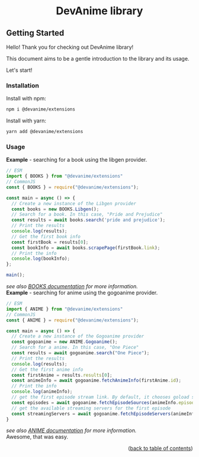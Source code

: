 <h1 align="center">DevAnime library</h1>

## Getting Started

Hello! Thank you for checking out DevAnime library!

This document aims to be a gentle introduction to the library and its usage.

Let's start!

### Installation
Install with npm:
```sh
npm i @devanime/extensions
```
Install with yarn:
```sh
yarn add @devanime/extensions
```

### Usage

**Example** - searching for a book using the libgen provider.
```ts
// ESM
import { BOOKS } from "@devanime/extensions"
// CommonJS
const { BOOKS } = require("@devanime/extensions");

const main = async () => {
  // Create a new instance of the Libgen provider
  const books = new BOOKS.Libgen();
  // Search for a book. In this case, "Pride and Prejudice"
  const results = await books.search('pride and prejudice');
  // Print the results
  console.log(results);
  // Get the first book info
  const firstBook = results[0];
  const bookInfo = await books.scrapePage(firstBook.link);
  // Print the info
  console.log(bookInfo);
};

main();
```
*see also [BOOKS documentation](./books.md#books) for more information.*\
**Example** - searching for anime using the gogoanime provider.
```ts
// ESM
import { ANIME } from "@devanime/extensions"
// CommonJS
const { ANIME } = require("@devanime/extensions");

const main = async () => {
  // Create a new instance of the Gogoanime provider
  const gogoanime = new ANIME.Gogoanime();
  // Search for a anime. In this case, "One Piece"
  const results = await gogoanime.search("One Piece");
  // Print the results
  console.log(results);
  // Get the first anime info
  const firstAnime = results.results[0];
  const animeInfo = await gogoanime.fetchAnimeInfo(firstAnime.id);
  // Print the info
  console.log(animeInfo);
  // get the first episode stream link. By default, it chooses goload server.
  const episodes = await gogoanime.fetchEpisodeSources(animeInfo.episodes[0].id);
  // get the available streaming servers for the first episode
  const streamingServers = await gogoanime.fetchEpisodeServers(animeInfo.episodes[0].id);
}
```
*see also [ANIME documentation](./anime.md#anime) for more information.*\
Awesome, that was easy.

<p align="end">(<a href="https://github.com/galaxywolfv/devanime-library/tree/main/docs">back to table of contents</a>)</p>


